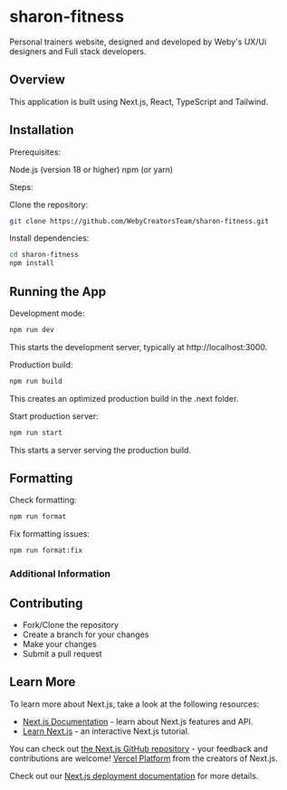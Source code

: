 # sharon-fitness

Personal trainers website, designed and developed by Weby's UX/Ui designers and Full stack developers.

## Overview

This application is built using Next.js, React, TypeScript and Tailwind.

## Installation

Prerequisites:

Node.js (version 18 or higher) npm (or yarn)

Steps:

Clone the repository:

```bash
git clone https://github.com/WebyCreatorsTeam/sharon-fitness.git
```

Install dependencies:

```bash
cd sharon-fitness
npm install
```

## Running the App

Development mode:

```bash
npm run dev
```

This starts the development server, typically at http://localhost:3000.

Production build:

```bash
npm run build
```

This creates an optimized production build in the .next folder.

Start production server:

```bash
npm run start
```

This starts a server serving the production build.

## Formatting

Check formatting:

```bash
npm run format
```

Fix formatting issues:

```bash
npm run format:fix
```

### Additional Information

## Contributing

- Fork/Clone the repository
- Create a branch for your changes
- Make your changes
- Submit a pull request

## Learn More

To learn more about Next.js, take a look at the following resources:

- [Next.js Documentation](https://nextjs.org/docs) - learn about Next.js features and API.
- [Learn Next.js](https://nextjs.org/learn) - an interactive Next.js tutorial.

You can check out [the Next.js GitHub repository](https://github.com/vercel/next.js/) - your feedback and contributions are welcome! [Vercel Platform](https://vercel.com/new?utm_medium=default-template&filter=next.js&utm_source=create-next-app&utm_campaign=create-next-app-readme) from the creators of Next.js.

Check out our [Next.js deployment documentation](https://nextjs.org/docs/deployment) for more details.
